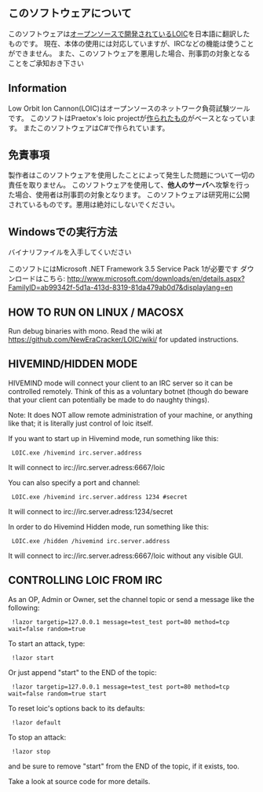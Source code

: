 ## このソフトウェアについて
このソフトウェアは<a href="https://sourceforge.net/projects/loic/">オープンソースで開発されているLOIC</a>を日本語に翻訳したものです。
現在、本体の使用には対応していますが、IRCなどの機能は使うことができません。
また、このソフトウェアを悪用した場合、刑事罰の対象となることをご承知おき下さい


## Information
Low Orbit Ion Cannon(LOIC)はオープンソースのネットワーク負荷試験ツールです。
このソフトはPraetox's loic projectが<a href="https://sourceforge.net/projects/loic/">作られたもの</a>がベースとなっています。
またこのソフトウェアはC#で作られています。

## 免責事項
製作者はこのソフトウェアを使用したことによって発生した問題について一切の責任を取りません。
このソフトウェアを使用して、**他人のサーバ**へ攻撃を行った場合、使用者は刑事罰の対象となります。
このソフトウェアは研究用に公開されているものです。悪用は絶対にしないでください。

## Windowsでの実行方法

バイナリファイルを入手してくいださい

このソフトにはMicrosoft .NET Framework 3.5 Service Pack 1が必要です ダウンロードはこちら:
http://www.microsoft.com/downloads/en/details.aspx?FamilyID=ab99342f-5d1a-413d-8319-81da479ab0d7&displaylang=en

## HOW TO RUN ON LINUX / MACOSX

Run debug binaries with mono.
Read the wiki at https://github.com/NewEraCracker/LOIC/wiki/ for updated instructions.

## HIVEMIND/HIDDEN MODE

HIVEMIND mode will connect your client to an IRC server so it can be controlled remotely.
Think of this as a voluntary botnet (though do beware that your client can potentially be
made to do naughty things).

Note: It does NOT allow remote administration of your machine, or anything like that; it
is literally just control of loic itself.

If you want to start up in Hivemind mode, run something like this:
```
 LOIC.exe /hivemind irc.server.address
```
It will connect to irc://irc.server.adress:6667/loic

You can also specify a port and channel:
```
 LOIC.exe /hivemind irc.server.address 1234 #secret
```
It will connect to irc://irc.server.adress:1234/secret

In order to do Hivemind Hidden mode, run something like this:
```
 LOIC.exe /hidden /hivemind irc.server.address
```
It will connect to irc://irc.server.adress:6667/loic without any visible GUI.

## CONTROLLING LOIC FROM IRC

As an OP, Admin or Owner, set the channel topic or send a message like the following:
```
 !lazor targetip=127.0.0.1 message=test_test port=80 method=tcp wait=false random=true
```

To start an attack, type:
```
 !lazor start
```

Or just append "start" to the END of the topic:
```
 !lazor targetip=127.0.0.1 message=test_test port=80 method=tcp wait=false random=true start
```

To reset loic's options back to its defaults:
```
 !lazor default
```

To stop an attack:
```
 !lazor stop
```

and be sure to remove "start" from the END of the topic, if it exists, too.

Take a look at source code for more details.